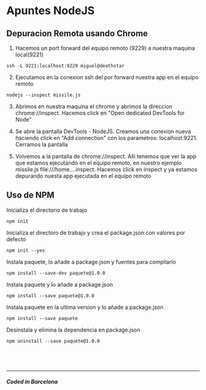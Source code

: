 # Apuntes NodeJS

## Depuracion Remota usando Chrome

1. Hacemos un port forward del equipo remoto (9229) a nuestra maquina local(9221)

```console
ssh -L 9221:localhost:9229 miguel@deathstar
```

2. Ejecutamos en la conexion ssh del por forward nuestra app en el equipo remoto

```console
nodejs --inspect missile.js
```

3. Abrimos en nuestra maquina el chrome y abrimos la direccion chrome://inspect. Hacemos click en "Open dedicated DevTools for Node"


4. Se abre la pantalla DevTools - NodeJS. Creamos una conexion nueva haciendo click en "Add connection" con los parametros: localhost:9221. Cerramos la pantalla

5. Volvemos a la pantalla de chrome://inspect. Alli tenemos que ver la app que estamos ejecutando en el equipo remoto, en nuestro ejemplo missile.js file:///home....inspect. Hacemos click en inspect y ya estamos depurando nuesta app ejecutada en el equipo remoto

## Uso de NPM

Inicializa el directorio de trabajo

```console
npm init
```

Inicializa el directoro de trabajo y crea el package.json con valores por defecto

```console
npm init --yes
```

Instala paquete, lo añade a package.json y fuentes para compilarlo

```console
npm install --save-dev paquete@1.0.0
```

Instala paquete y lo añade a package.json

```console
npm install --save paquete@1.0.0
```

Instala paquete en la ultima version y lo añade a package.json

```console
npm install --save paquete
```

Desinstala y elimina la dependencia en package.json

```console
npm uninstall --save paquete@1.0.0
```


```console
```


```console
```

```console
```

```console
```



---

##### Coded in Barcelona